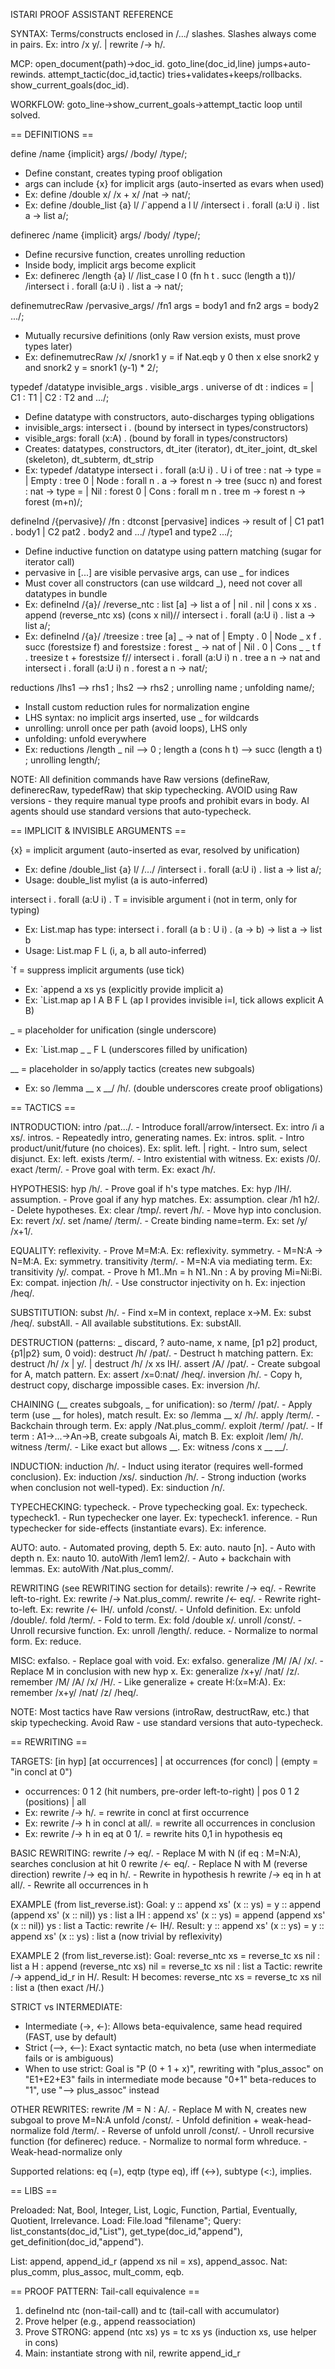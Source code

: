 ISTARI PROOF ASSISTANT REFERENCE

SYNTAX: Terms/constructs enclosed in /.../ slashes. Slashes always come in pairs. Ex: intro /x y/. | rewrite /-> h/.

MCP: open_document(path)→doc_id. goto_line(doc_id,line) jumps+auto-rewinds. attempt_tactic(doc_id,tactic) tries+validates+keeps/rollbacks. show_current_goals(doc_id).

WORKFLOW: goto_line→show_current_goals→attempt_tactic loop until solved.

== DEFINITIONS ==

define /name {implicit} args/ /body/ /type/;
- Define constant, creates typing proof obligation
- args can include {x} for implicit args (auto-inserted as evars when used)
- Ex: define /double x/ /x + x/ /nat -> nat/;
- Ex: define /double_list {a} l/ /`append a l l/ /intersect i . forall (a:U i) . list a -> list a/;

definerec /name {implicit} args/ /body/ /type/;
- Define recursive function, creates unrolling reduction
- Inside body, implicit args become explicit
- Ex: definerec /length {a} l/ /list_case l 0 (fn h t . succ (length a t))/ /intersect i . forall (a:U i) . list a -> nat/;

definemutrecRaw /pervasive_args/ /fn1 args = body1 and fn2 args = body2 .../;
- Mutually recursive definitions (only Raw version exists, must prove types later)
- Ex: definemutrecRaw /x/ /snork1 y = if Nat.eqb y 0 then x else snork2 y and snork2 y = snork1 (y-1) * 2/;

typedef /datatype invisible_args . visible_args . universe of dt : indices = | C1 : T1 | C2 : T2 and .../;
- Define datatype with constructors, auto-discharges typing obligations
- invisible_args: intersect i . (bound by intersect in types/constructors)
- visible_args: forall (x:A) . (bound by forall in types/constructors)
- Creates: datatypes, constructors, dt_iter (iterator), dt_iter_joint, dt_skel (skeleton), dt_subterm, dt_strip
- Ex: typedef /datatype intersect i . forall (a:U i) . U i of tree : nat -> type = | Empty : tree 0 | Node : forall n . a -> forest n -> tree (succ n) and forest : nat -> type = | Nil : forest 0 | Cons : forall m n . tree m -> forest n -> forest (m+n)/;

defineInd /{pervasive}/ /fn : dtconst [pervasive] indices -> result of | C1 pat1 . body1 | C2 pat2 . body2 and .../  /type1 and type2 .../;
- Define inductive function on datatype using pattern matching (sugar for iterator call)
- pervasive in [...] are visible pervasive args, can use _ for indices
- Must cover all constructors (can use wildcard _), need not cover all datatypes in bundle
- Ex: defineInd /{a}/ /reverse_ntc : list [a] -> list a of | nil . nil | cons x xs . append (reverse_ntc xs) (cons x nil)// intersect i . forall (a:U i) . list a -> list a/;
- Ex: defineInd /{a}/ /treesize : tree [a] _ -> nat of | Empty . 0 | Node _ x f . succ (forestsize f) and forestsize : forest _ -> nat of | Nil . 0 | Cons _ _ t f . treesize t + forestsize f// intersect i . forall (a:U i) n . tree a n -> nat and intersect i . forall (a:U i) n . forest a n -> nat/;

reductions /lhs1 --> rhs1 ; lhs2 --> rhs2 ; unrolling name ; unfolding name/;
- Install custom reduction rules for normalization engine
- LHS syntax: no implicit args inserted, use _ for wildcards
- unrolling: unroll once per path (avoid loops), LHS only
- unfolding: unfold everywhere
- Ex: reductions /length _ nil --> 0 ; length a (cons h t) --> succ (length a t) ; unrolling length/;

NOTE: All definition commands have Raw versions (defineRaw, definerecRaw, typedefRaw) that skip typechecking. AVOID using Raw versions - they require manual type proofs and prohibit evars in body. AI agents should use standard versions that auto-typecheck.

== IMPLICIT & INVISIBLE ARGUMENTS ==

{x} = implicit argument (auto-inserted as evar, resolved by unification)
- Ex: define /double_list {a} l/ /.../ /intersect i . forall (a:U i) . list a -> list a/;
- Usage: double_list mylist (a is auto-inferred)

intersect i . forall (a:U i) . T = invisible argument i (not in term, only for typing)
- Ex: List.map has type: intersect i . forall (a b : U i) . (a -> b) -> list a -> list b
- Usage: List.map F L (i, a, b all auto-inferred)

`f = suppress implicit arguments (use tick)
- Ex: `append a xs ys (explicitly provide implicit a)
- Ex: `List.map ap I A B F L (ap I provides invisible i=I, tick allows explicit A B)

_ = placeholder for unification (single underscore)
- Ex: `List.map _ _ F L (underscores filled by unification)

__ = placeholder in so/apply tactics (creates new subgoals)
- Ex: so /lemma __ x __/ /h/. (double underscores create proof obligations)

== TACTICS ==

INTRODUCTION:
intro /pat.../.         - Introduce forall/arrow/intersect. Ex: intro /i a xs/.
intros.                 - Repeatedly intro, generating names. Ex: intros.
split.                  - Intro product/unit/future (no choices). Ex: split.
left. | right.          - Intro sum, select disjunct. Ex: left.
exists /term/.          - Intro existential with witness. Ex: exists /0/.
exact /term/.           - Prove goal with term. Ex: exact /h/.

HYPOTHESIS:
hyp /h/.                - Prove goal if h's type matches. Ex: hyp /IH/.
assumption.             - Prove goal if any hyp matches. Ex: assumption.
clear /h1 h2/.          - Delete hypotheses. Ex: clear /tmp/.
revert /h/.             - Move hyp into conclusion. Ex: revert /x/.
set /name/ /term/.      - Create binding name=term. Ex: set /y/ /x+1/.

EQUALITY:
reflexivity.            - Prove M=M:A. Ex: reflexivity.
symmetry.               - M=N:A → N=M:A. Ex: symmetry.
transitivity /term/.    - M=N:A via mediating term. Ex: transitivity /y/.
compat.                 - Prove h M1..Mn = h N1..Nn : A by proving Mi=Ni:Bi. Ex: compat.
injection /h/.          - Use constructor injectivity on h. Ex: injection /heq/.

SUBSTITUTION:
subst /h/.              - Find x=M in context, replace x→M. Ex: subst /heq/.
substAll.               - All available substitutions. Ex: substAll.

DESTRUCTION (patterns: _ discard, ? auto-name, x name, [p1 p2] product, {p1|p2} sum, 0 void):
destruct /h/ /pat/.     - Destruct h matching pattern. Ex: destruct /h/ /x | y/. | destruct /h/ /x xs IH/.
assert /A/ /pat/.       - Create subgoal for A, match pattern. Ex: assert /x=0:nat/ /heq/.
inversion /h/.          - Copy h, destruct copy, discharge impossible cases. Ex: inversion /h/.

CHAINING (__ creates subgoals, _ for unification):
so /term/ /pat/.        - Apply term (use __ for holes), match result. Ex: so /lemma __ x/ /h/.
apply /term/.           - Backchain through term. Ex: apply /Nat.plus_comm/.
exploit /term/ /pat/.   - If term : A1→...→An→B, create subgoals Ai, match B. Ex: exploit /lem/ /h/.
witness /term/.         - Like exact but allows __. Ex: witness /cons x __ __/.

INDUCTION:
induction /h/.          - Induct using iterator (requires well-formed conclusion). Ex: induction /xs/.
sinduction /h/.         - Strong induction (works when conclusion not well-typed). Ex: sinduction /n/.

TYPECHECKING:
typecheck.              - Prove typechecking goal. Ex: typecheck.
typecheck1.             - Run typechecker one layer. Ex: typecheck1.
inference.              - Run typechecker for side-effects (instantiate evars). Ex: inference.

AUTO:
auto.                   - Automated proving, depth 5. Ex: auto.
nauto [n].              - Auto with depth n. Ex: nauto 10.
autoWith /lem1 lem2/.   - Auto + backchain with lemmas. Ex: autoWith /Nat.plus_comm/.

REWRITING (see REWRITING section for details):
rewrite /-> eq/.        - Rewrite left-to-right. Ex: rewrite /-> Nat.plus_comm/.
rewrite /<- eq/.        - Rewrite right-to-left. Ex: rewrite /<- IH/.
unfold /const/.         - Unfold definition. Ex: unfold /double/.
fold /term/.            - Fold to term. Ex: fold /double x/.
unroll /const/.         - Unroll recursive function. Ex: unroll /length/.
reduce.                 - Normalize to normal form. Ex: reduce.

MISC:
exfalso.                - Replace goal with void. Ex: exfalso.
generalize /M/ /A/ /x/. - Replace M in conclusion with new hyp x. Ex: generalize /x+y/ /nat/ /z/.
remember /M/ /A/ /x/ /H/. - Like generalize + create H:(x=M:A). Ex: remember /x+y/ /nat/ /z/ /heq/.

NOTE: Most tactics have Raw versions (introRaw, destructRaw, etc.) that skip typechecking. Avoid Raw - use standard versions that auto-typecheck.

== REWRITING ==

TARGETS: [in hyp] [at occurrences] | at occurrences (for concl) | (empty = "in concl at 0")
- occurrences: 0 1 2 (hit numbers, pre-order left-to-right) | pos 0 1 2 (positions) | all
- Ex: rewrite /-> h/. = rewrite in concl at first occurrence
- Ex: rewrite /-> h in concl at all/. = rewrite all occurrences in conclusion
- Ex: rewrite /-> h in eq at 0 1/. = rewrite hits 0,1 in hypothesis eq

BASIC REWRITING:
rewrite /-> eq/. - Replace M with N (if eq : M=N:A), searches conclusion at hit 0
rewrite /<- eq/. - Replace N with M (reverse direction)
rewrite /-> eq in h/. - Rewrite in hypothesis h
rewrite /-> eq in h at all/. - Rewrite all occurrences in h

EXAMPLE (from list_reverse.ist):
Goal: y :: append xs' (x :: ys) = y :: append (append xs' (x :: nil)) ys : list a
IH : append xs' (x :: ys) = append (append xs' (x :: nil)) ys : list a
Tactic: rewrite /<- IH/.
Result: y :: append xs' (x :: ys) = y :: append xs' (x :: ys) : list a (now trivial by reflexivity)

EXAMPLE 2 (from list_reverse.ist):
Goal: reverse_ntc xs = reverse_tc xs nil : list a
H : append (reverse_ntc xs) nil = reverse_tc xs nil : list a
Tactic: rewrite /-> append_id_r in H/.
Result: H becomes: reverse_ntc xs = reverse_tc xs nil : list a (then exact /H/.)

STRICT vs INTERMEDIATE:
- Intermediate (->, <-): Allows beta-equivalence, same head required (FAST, use by default)
- Strict (-->, <--): Exact syntactic match, no beta (use when intermediate fails or is ambiguous)
- When to use strict: Goal is "P (0 + 1 + x)", rewriting with "plus_assoc" on "E1+E2+E3" fails in intermediate mode because "0+1" beta-reduces to "1", use "--> plus_assoc" instead

OTHER REWRITES:
rewrite /M = N : A/. - Replace M with N, creates new subgoal to prove M=N:A
unfold /const/. - Unfold definition + weak-head-normalize
fold /term/. - Reverse of unfold
unroll /const/. - Unroll recursive function (for definerec)
reduce. - Normalize to normal form
whreduce. - Weak-head-normalize only

Supported relations: eq (=), eqtp (type eq), iff (<->), subtype (<:), implies.

== LIBS ==

Preloaded: Nat, Bool, Integer, List, Logic, Function, Partial, Eventually, Quotient, Irrelevance.
Load: File.load "filename";
Query: list_constants(doc_id,"List"), get_type(doc_id,"append"), get_definition(doc_id,"append").

List: append, append_id_r (append xs nil = xs), append_assoc.
Nat: plus_comm, plus_assoc, mult_comm, eqb.

== PROOF PATTERN: Tail-call equivalence ==

1. defineInd ntc (non-tail-call) and tc (tail-call with accumulator)
2. Prove helper (e.g., append reassociation)
3. Prove STRONG: append (ntc xs) ys = tc xs ys (induction xs, use helper in cons)
4. Main: instantiate strong with nil, rewrite append_id_r